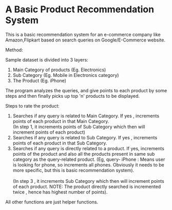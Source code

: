 # A Basic Product Recommendation System
This is a basic recommendation system for an e-commerce company like Amazon,Flipkart based on search queries on Google/E-Commerce website.

Method:

Sample dataset is divided into 3 layers: 
1. Main Category of products (Eg. Electronics)
2. Sub Category (Eg. Mobile in Electronics category)
3. The Product (Eg. iPhone)

The program analyzes the queries, and give points to each product by some steps and then finally picks up top 'n' products to be displayed.

Steps to rate the product:
1) Searches if any query is related to Main Category. If yes , increments points of each product in that Main Category. <br>
    (In step 1, it increments points of Sub Category which then will increment points of each product)<br>
2) Searches if any query is related to Sub Category. If yes , increments points of each product in that Sub Category. <br>
3) Searches if any query is directly related to a product. If yes, increments points of the product and also all the products present in same sub category as the query-related product. (Eg, query- iPhone : Means user is looking for phone, so increments all phones. Obviously it needs to be more specific, but this is basic recommendation system).
<br><br>    (In step 3 , it increments Sub Category which then will increment points of each product. NOTE: The product directly searched is incremented twice , hence has highest number of points).
    
All other functions are just helper functions.
